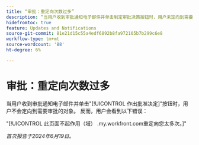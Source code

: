 ```yaml
---
title: “审批：重定向次数过多”
description: “当用户收到审批通知电子邮件并单击制定审批决策按钮时，用户未定向到需要审批的对象。 相反，用户看到一个错误。”
hidefromtoc: true
feature: Updates and Notifications
source-git-commit: 81e21d15c55a4edf6892b8fa972105b7b299c6e8
workflow-type: tm+mt
source-wordcount: '88'
ht-degree: 6%

---
```



# 审批：重定向次数过多

当用户收到审批通知电子邮件并单击&quot;[!UICONTROL 作出批准决定]”按钮时，用户不会定向到需要审批的对象。 反而，用户会看到以下错误：

&quot;[!UICONTROL 此页面不起作用（域） .my.workfront.com重定向您太多次。]&quot;

_首次报告于2024年6月19日。_
